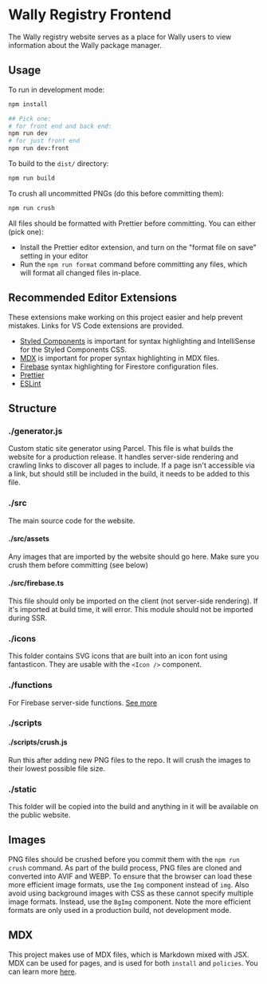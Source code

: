 # Wally Registry Frontend

The Wally registry website serves as a place for Wally users to view information about the Wally package manager.

## Usage

To run in development mode:

```bash
npm install

## Pick one:
# for front end and back end:
npm run dev
# for just front end
npm run dev:front
```

To build to the `dist/` directory:

```bash
npm run build
```

To crush all uncommitted PNGs (do this before committing them):

```bash
npm run crush
```

All files should be formatted with Prettier before committing. You can either (pick one):

- Install the Prettier editor extension, and turn on the "format file on save" setting in your editor
- Run the `npm run format` command before committing any files, which will format all changed files in-place.

## Recommended Editor Extensions

These extensions make working on this project easier and help prevent mistakes. Links for VS Code extensions are provided.

- [Styled Components](https://marketplace.visualstudio.com/items?itemName=jpoissonnier.vscode-styled-components) is important for syntax highlighting and IntelliSense for the Styled Components CSS.
- [MDX](https://marketplace.visualstudio.com/items?itemName=silvenon.mdx) is important for proper syntax highlighting in MDX files.
- [Firebase](https://marketplace.visualstudio.com/items?itemName=toba.vsfire) syntax highlighting for Firestore configuration files.
- [Prettier](https://marketplace.visualstudio.com/items?itemName=esbenp.prettier-vscode)
- [ESLint](https://marketplace.visualstudio.com/items?itemName=dbaeumer.vscode-eslint)

## Structure

### ./generator.js

Custom static site generator using Parcel. This file is what builds the website for a production release. It handles server-side rendering and crawling links to discover all pages to include. If a page isn't accessible via a link, but should still be included in the build, it needs to be added to this file.

### ./src

The main source code for the website.

#### ./src/assets

Any images that are imported by the website should go here. Make sure you crush them before committing (see below)

#### ./src/firebase.ts

This file should only be imported on the client (not server-side rendering). If it's imported at build time, it will error. This module should not be imported during SSR.

### ./icons

This folder contains SVG icons that are built into an icon font using fantasticon. They are usable with the `<Icon />` component.

### ./functions

For Firebase server-side functions. [See more](https://firebase.google.com/docs/functions)

### ./scripts

#### ./scripts/crush.js

Run this after adding new PNG files to the repo. It will crush the images to their lowest possible file size.

### ./static

This folder will be copied into the build and anything in it will be available on the public website.

## Images

PNG files should be crushed before you commit them with the `npm run crush` command. As part of the build process, PNG files are cloned and converted into AVIF and WEBP. To ensure that the browser can load these more efficient image formats, use the `Img` component instead of `img`. Also avoid using background images with CSS as these cannot specify multiple image formats. Instead, use the `BgImg` component. Note the more efficient formats are only used in a production build, not development mode.

## MDX

This project makes use of MDX files, which is Markdown mixed with JSX. MDX can be used for pages, and is used for both `install` and `policies`. You can learn more [here](https://mdxjs.com/).
